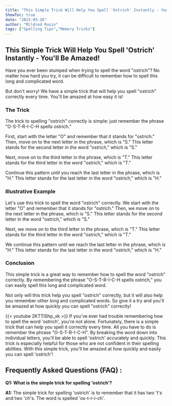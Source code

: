 ```yaml
---
title: "This Simple Trick Will Help You Spell 'Ostrich' Instantly - You'll Be Amazed!"
ShowToc: true 
date: "2023-03-26"
author: "Mildred Rusin" 
tags: ["Spelling Tips","Memory Tricks"]
---
```

## This Simple Trick Will Help You Spell 'Ostrich' Instantly - You'll Be Amazed!

Have you ever been stumped when trying to spell the word "ostrich"? No matter how hard you try, it can be difficult to remember how to spell this long and complicated word.

But don't worry! We have a simple trick that will help you spell "ostrich" correctly every time. You'll be amazed at how easy it is!

### The Trick

The trick to spelling "ostrich" correctly is simple: just remember the phrase "O-S-T-R-I-C-H spells ostrich."

First, start with the letter "O" and remember that it stands for "ostrich." Then, move on to the next letter in the phrase, which is "S." This letter stands for the second letter in the word "ostrich," which is "S."

Next, move on to the third letter in the phrase, which is "T." This letter stands for the third letter in the word "ostrich," which is "T."

Continue this pattern until you reach the last letter in the phrase, which is "H." This letter stands for the last letter in the word "ostrich," which is "H."

### Illustrative Example

Let's use this trick to spell the word "ostrich" correctly. We start with the letter "O" and remember that it stands for "ostrich." Then, we move on to the next letter in the phrase, which is "S." This letter stands for the second letter in the word "ostrich," which is "S."

Next, we move on to the third letter in the phrase, which is "T." This letter stands for the third letter in the word "ostrich," which is "T."

We continue this pattern until we reach the last letter in the phrase, which is "H." This letter stands for the last letter in the word "ostrich," which is "H."

### Conclusion

This simple trick is a great way to remember how to spell the word "ostrich" correctly. By remembering the phrase "O-S-T-R-I-C-H spells ostrich," you can easily spell this long and complicated word.

Not only will this trick help you spell "ostrich" correctly, but it will also help you remember other long and complicated words. So give it a try and you'll be amazed at how quickly you can spell "ostrich" correctly!

{{< youtube 2KTTIShp_xk >}} 
If you've ever had trouble remembering how to spell the word 'ostrich', you're not alone. Fortunately, there is a simple trick that can help you spell it correctly every time. All you have to do is remember the phrase "O-S-T-R-I-C-H". By breaking the word down into individual letters, you'll be able to spell 'ostrich' accurately and quickly. This trick is especially helpful for those who are not confident in their spelling abilities. With this simple trick, you'll be amazed at how quickly and easily you can spell 'ostrich'!

## Frequently Asked Questions (FAQ) :
**Q1: What is the simple trick for spelling 'ostrich'?**

**A1:** The simple trick for spelling 'ostrich' is to remember that it has two 't's and two 'ch's. The word is spelled 'os-t-r-i-ch'.





